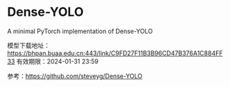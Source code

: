 # Dense-YOLO

A minimal PyTorch implementation of Dense-YOLO

模型下载地址：https://bhpan.buaa.edu.cn:443/link/C9FD27F11B3B96CD47B376A1C884FF33
有效期限：2024-01-31 23:59


参考：https://github.com/steveyg/Dense-YOLO
